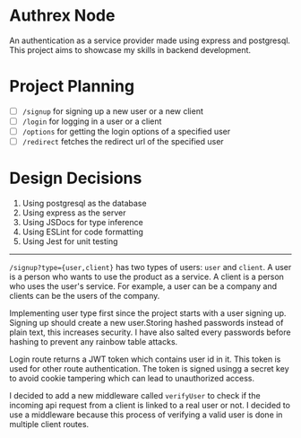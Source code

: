 # Authrex Node
An authentication as a service provider made using express and postgresql. This project aims to showcase my skills in backend development.

# Project Planning
- [ ] `/signup`
for signing up a new user or a new client
- [ ] `/login`
for logging in a user or a client
- [ ] `/options`
for getting the login options of a specified user
- [ ] `/redirect`
fetches the redirect url of the specified user

# Design Decisions
1. Using postgresql as the database
2. Using express as the server
3. Using JSDocs for type inference
4. Using ESLint for code formatting
5. Using Jest for unit testing

---

`/signup?type={user,client}` has two types of users: `user` and `client`. A user is a person who wants to use the product as a service. A client is a person who uses the user's service. For example, a user can be a company and clients can be the users of the company.

Implementing user type first since the project starts with a user signing up. Signing up should create a new user.Storing hashed passwords instead of plain text, this increases security. I have also salted every passwords before hashing to prevent any rainbow table attacks.

Login route returns a JWT token which contains user id in it. This token is used for other route authentication. The token is signed usingg a secret key to avoid cookie tampering which can lead to unauthorized access.

I decided to add a new middleware called `verifyUser` to check if the incoming api request from a client is linked to a real user or not. I decided to use a middleware because this process of verifying a valid user is done in multiple client routes.